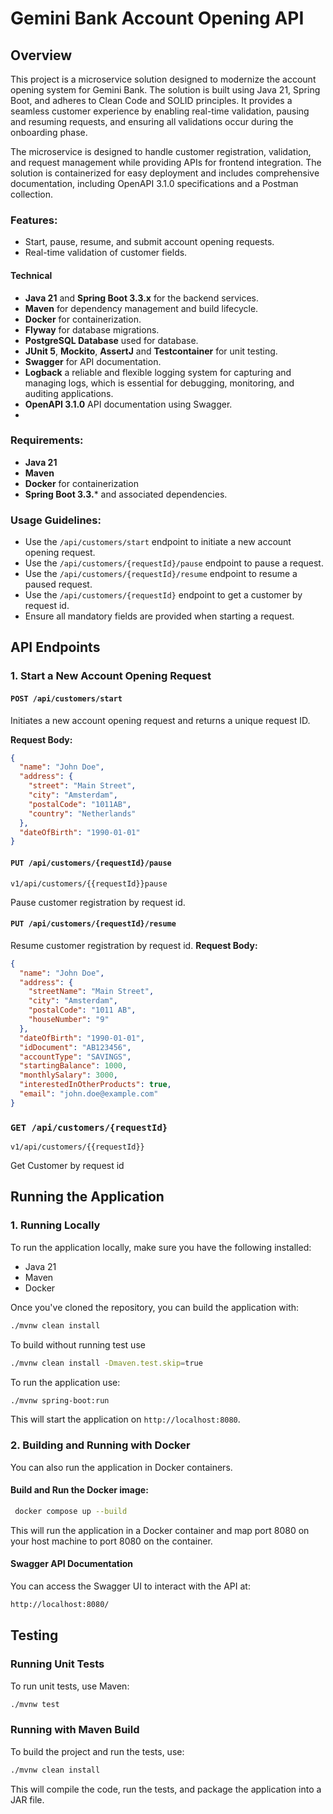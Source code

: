 # Gemini Bank Account Opening API

## Overview

This project is a microservice solution designed to modernize the account opening system for Gemini Bank. The solution is built using Java 21, Spring Boot, and adheres to Clean Code and SOLID principles. It provides a seamless customer experience by enabling real-time validation, pausing and resuming requests, and ensuring all validations occur during the onboarding phase.

The microservice is designed to handle customer registration, validation, and request management while providing APIs for frontend integration. The solution is containerized for easy deployment and includes comprehensive documentation, including OpenAPI 3.1.0 specifications and a Postman collection.

### Features:
- Start, pause, resume, and submit account opening requests.
- Real-time validation of customer fields.
####  Technical 
- **Java 21** and **Spring Boot 3.3.x** for the backend services.
- **Maven** for dependency management and build lifecycle.
- **Docker** for containerization.
- **Flyway** for database migrations.
- **PostgreSQL Database** used for database.
- **JUnit 5**, **Mockito**, **AssertJ** and **Testcontainer** for unit testing.
- **Swagger** for API documentation.
- **Logback** a reliable and flexible logging system for capturing and managing logs, which is essential for debugging, monitoring, and auditing applications.
- **OpenAPI 3.1.0** API documentation using Swagger.
- 
### Requirements:
- **Java 21**
- **Maven**
- **Docker** for containerization
- **Spring Boot 3.3.*** and associated dependencies.

### Usage Guidelines:
- Use the `/api/customers/start` endpoint to initiate a new account opening request.
- Use the `/api/customers/{requestId}/pause` endpoint to pause a request.
- Use the `/api/customers/{requestId}/resume` endpoint to resume a paused request.
- Use the `/api/customers/{requestId}` endpoint to get a customer by request id.
- Ensure all mandatory fields are provided when starting a request.

## API Endpoints

### 1. **Start a New Account Opening Request**

#### `POST /api/customers/start`

Initiates a new account opening request and returns a unique request ID.

**Request Body:**
```json
{
  "name": "John Doe",
  "address": {
    "street": "Main Street",
    "city": "Amsterdam",
    "postalCode": "1011AB",
    "country": "Netherlands"
  },
  "dateOfBirth": "1990-01-01"
}
```

#### `PUT /api/customers/{requestId}/pause`
```
v1/api/customers/{{requestId}}pause
```
Pause customer registration by request id.

#### `PUT /api/customers/{requestId}/resume`
Resume customer registration by request id.
**Request Body:**
```json
{
  "name": "John Doe",
  "address": {
    "streetName": "Main Street",
    "city": "Amsterdam",
    "postalCode": "1011 AB",
    "houseNumber": "9"
  },
  "dateOfBirth": "1990-01-01",
  "idDocument": "AB123456",
  "accountType": "SAVINGS",
  "startingBalance": 1000,
  "monthlySalary": 3000,
  "interestedInOtherProducts": true,
  "email": "john.doe@example.com"
}
```
### `GET /api/customers/{requestId}`
```
v1/api/customers/{{requestId}}
```
Get Customer by request id


## Running the Application

### 1. Running Locally

To run the application locally, make sure you have the following installed:
- Java 21
- Maven
- Docker

Once you've cloned the repository, you can build the application with:

```bash
./mvnw clean install
```
To build without running test use
```bash
./mvnw clean install -Dmaven.test.skip=true
```

To run the application use:
```bash
./mvnw spring-boot:run
```

This will start the application on `http://localhost:8080`.

### 2. Building and Running with Docker

You can also run the application in Docker containers.

#### Build and Run the Docker image:
```bash
 docker compose up --build

```
This will run the application in a Docker container and map port 8080 on your host machine to port 8080 on the container.

#### Swagger API Documentation

You can access the Swagger UI to interact with the API at:

```bash
http://localhost:8080/
```

## Testing

### Running Unit Tests

To run unit tests, use Maven:

```bash
./mvnw test
```

### Running with Maven Build

To build the project and run the tests, use:

```bash
./mvnw clean install
```
This will compile the code, run the tests, and package the application into a JAR file.

